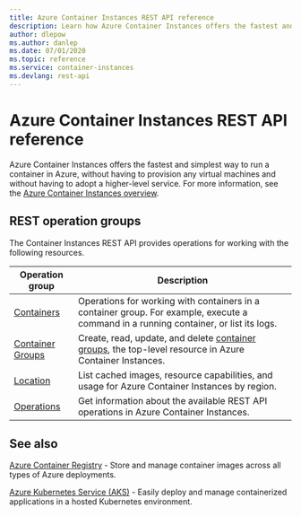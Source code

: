 ```yaml
---
title: Azure Container Instances REST API reference
description: Learn how Azure Container Instances offers the fastest and simplest way to run a container in Azure.
author: dlepow
ms.author: danlep
ms.date: 07/01/2020
ms.topic: reference
ms.service: container-instances
ms.devlang: rest-api
---
```


# Azure Container Instances REST API reference

Azure Container Instances offers the fastest and simplest way to run a container in Azure, without having to provision any virtual machines and without having to adopt a higher-level service. For more information, see the [Azure Container Instances overview](/azure/container-instances/container-instances-overview).

## REST operation groups

The Container Instances REST API provides operations for working with the following resources.

| Operation group | Description                                                        |
|-----------------|--------------------------------------------------------------------|
|[Containers](xref:management.azure.com.container-instances.containers)| Operations for working with containers in a container group. For example, execute a command in a running container, or list its logs. |
|[Container Groups](xref:management.azure.com.container-instances.containergroups)| Create, read, update, and delete [container groups](/azure/container-instances/container-instances-container-groups), the top-level resource in Azure Container Instances. |
|[Location](xref:management.azure.com.container-instances.location)| List cached images, resource capabilities, and usage for Azure Container Instances by region.|
|[Operations](xref:management.azure.com.container-instances.operations)| Get information about the available REST API operations in Azure Container Instances. |

## See also

[Azure Container Registry](/azure/container-registry/) - Store and manage container images across all types of Azure deployments.

[Azure Kubernetes Service (AKS)](/azure/aks/) - Easily deploy and manage containerized applications in a hosted Kubernetes environment.
